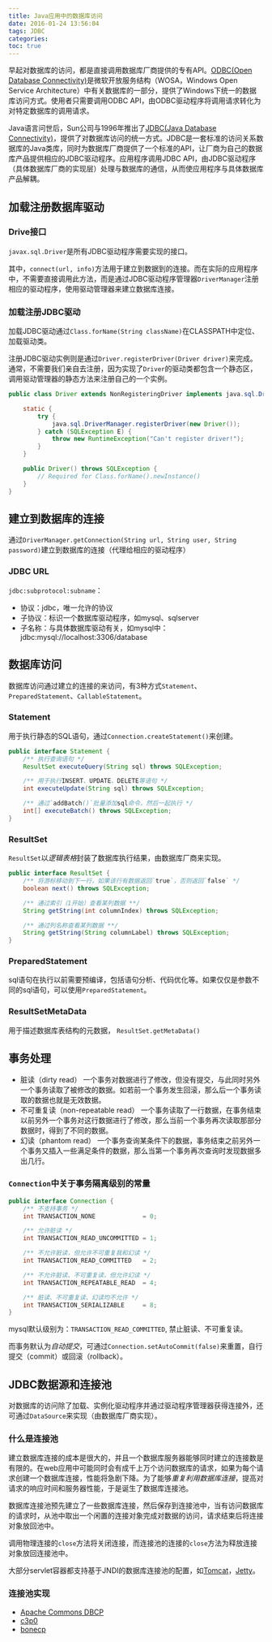 ```yaml
---
title: Java应用中的数据库访问
date: 2016-01-24 13:56:04
tags: JDBC
categories:
toc: true
---
```



早起对数据库的访问，都是直接调用数据库厂商提供的专有API。[ODBC(Open Database Connectivity)](https://zh.wikipedia.org/zh-cn/ODBC)是微软开放服务结构（WOSA，Windows Open Service Architecture）中有关数据库的一部分，提供了Windows下统一的数据库访问方式。使用者只需要调用ODBC API，由ODBC驱动程序将调用请求转化为对特定数据库的调用请求。

Java语言问世后，Sun公司与1996年推出了[JDBC(Java Database Connectivity)](https://zh.wikipedia.org/zh-cn/Java%E6%95%B0%E6%8D%AE%E5%BA%93%E8%BF%9E%E6%8E%A5)，提供了对数据库访问的统一方式。JDBC是一套标准的访问关系数据库的Java类库，同时为数据库厂商提供了一个标准的API，让厂商为自己的数据库产品提供相应的JDBC驱动程序。应用程序调用JDBC API，由JDBC驱动程序（具体数据库厂商的实现层）处理与数据库的通信，从而使应用程序与具体数据库产品解耦。

<!-- more -->

## 加载注册数据库驱动

### Drive接口

`javax.sql.Driver`是所有JDBC驱动程序需要实现的接口。

其中，`connect(url, info)`方法用于建立到数据到的连接。而在实际的应用程序中，不需要直接调用此方法，而是通过JDBC驱动程序管理器`DriverManager`注册相应的驱动程序，使用驱动管理器来建立数据库连接。

### 加载注册JDBC驱动

加载JDBC驱动通过`Class.forName(String className)`在CLASSPATH中定位、加载驱动类。

注册JDBC驱动实例则是通过`Driver.registerDriver(Driver driver)`来完成。通常，不需要我们亲自去注册，因为实现了`Driver`的驱动类都包含一个静态区，调用驱动管理器的静态方法来注册自己的一个实例。

``` java
public class Driver extends NonRegisteringDriver implements java.sql.Driver {

    static {
        try {
            java.sql.DriverManager.registerDriver(new Driver());
        } catch (SQLException E) {
            throw new RuntimeException("Can't register driver!");
        }
    }

    public Driver() throws SQLException {
        // Required for Class.forName().newInstance()
    }
}
```

## 建立到数据库的连接

通过`DriverManager.getConnection(String url, String user, String password)`建立到数据库的连接（代理给相应的驱动程序）

### JDBC URL

`jdbc:subprotocol:subname`：

* 协议：jdbc，唯一允许的协议
* 子协议：标识一个数据库驱动程序，如mysql、sqlserver
* 子名称：与具体数据库驱动有关，如mysql中：jdbc:mysql://localhost:3306/database

## 数据库访问

数据库访问通过建立的连接的来访问，有3种方式`Statement`、`PreparedStatement`、`CallableStatement`。

### Statement

用于执行静态的SQL语句，通过`Connection.createStatement()`来创建。

``` java
public interface Statement {
    /** 执行查询语句 */
    ResultSet executeQuery(String sql) throws SQLException;

    /** 用于执行INSERT、UPDATE、DELETE等语句 */
    int executeUpdate(String sql) throws SQLException;

    /** 通过`addBatch()`批量添加sql命令，然后一起执行 */
    int[] executeBatch() throws SQLException;
}
```

### ResultSet

`ResultSet`以*逻辑表格*封装了数据库执行结果，由数据库厂商来实现。

``` java
public interface ResultSet {
    /** 将游标移动到下一行，如果该行有数据返回`true`，否则返回`false` */
    boolean next() throws SQLException;

    /** 通过索引（1开始）查看某列数据 **/
    String getString(int columnIndex) throws SQLException;

    /** 通过列名称查看某列数据 **/
    String getString(String columnLabel) throws SQLException;
}
```

### PreparedStatement

sql语句在执行以前需要预编译，包括语句分析、代码优化等。如果仅仅是参数不同的sql语句，可以使用`PreparedStatement`。

### ResultSetMetaData

用于描述数据库表结构的元数据， `ResultSet.getMetaData()`

## 事务处理

* 脏读（dirty read）
  一个事务对数据进行了修改，但没有提交，与此同时另外一个事务读取了被修改的数据。如若前一个事务发生回滚，那么后一个事务读取的数据也就是无效数据。
* 不可重复读（non-repeatable read）
  一个事务读取了一行数据，在事务结束以前另外一个事务对这行数据进行了修改，那么当前一个事务再次读取那部分数据时，得到了不同的数据。
* 幻读（phantom read）
  一个事务查询某条件下的数据，事务结束之前另外一个事务又插入一些满足条件的数据，那么当第一个事务再次查询时发现数据多出几行。

### `Connection`中关于事务隔离级别的常量

``` java
public interface Connection {
    /** 不支持事务 */
    int TRANSACTION_NONE             = 0;

    /** 允许脏读 */
    int TRANSACTION_READ_UNCOMMITTED = 1;

    /** 不允许脏读，但允许不可重复我和幻读 */
    int TRANSACTION_READ_COMMITTED   = 2;

    /** 不允许脏读、不可重复读，但允许幻读 */
    int TRANSACTION_REPEATABLE_READ  = 4;

    /** 脏读、不可重复读、幻读均不允许 */
    int TRANSACTION_SERIALIZABLE     = 8;
}
```

mysql默认级别为：`TRANSACTION_READ_COMMITTED`, 禁止脏读、不可重复读。

而事务默认为*自动提交*，可通过`Connection.setAutoCommit(false)`来重置，自行提交（commit）或回滚（rollback）。

## JDBC数据源和连接池

对数据库的访问除了加载、实例化驱动程序并通过驱动程序管理器获得连接外，还可通过`DataSource`来实现（由数据库厂商实现）。

### 什么是连接池

建立数据库连接的成本是很大的，并且一个数据库服务器能够同时建立的连接数是有限的。在web应用中可能同时会有成千上万个访问数据库的请求，如果为每个请求创建一个数据库连接，性能将急剧下降。为了能够*重复利用数据库连接*，提高对请求的响应时间和服务器性能，于是诞生了数据库连接池。

数据库连接池预先建立了一些数据库连接，然后保存到连接池中，当有访问数据库的请求时，从池中取出一个闲置的连接对象完成对数据的访问，请求结束后将连接对象放回池中。

调用物理连接的`close`方法将关闭连接，而连接池的连接的`close`方法为释放连接对象放回连接池中。

大部分servlet容器都支持基于JNDI的数据库连接池的配置，如[Tomcat](http://tomcat.apache.org/tomcat-9.0-doc/jndi-datasource-examples-howto.html)，[Jetty](http://www.eclipse.org/jetty/documentation/current/jndi-datasource-examples.html)。

### 连接池实现

* [Apache Commons DBCP](http://commons.apache.org/proper/commons-dbcp/)
* [c3p0](http://sourceforge.net/projects/c3p0/)
* [bonecp](https://github.com/wwadge/bonecp)


